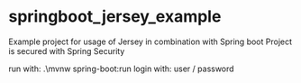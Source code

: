 # springboot_jersey_example
Example project for usage of Jersey in combination with Spring boot
Project is secured with Spring Security

run with: .\mvnw spring-boot:run
login with: user / password
